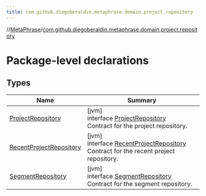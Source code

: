 ```yaml
---
title: com.github.diegoberaldin.metaphrase.domain.project.repository
---
```

//[MetaPhrase](../../index.html)/[com.github.diegoberaldin.metaphrase.domain.project.repository](index.html)



# Package-level declarations



## Types


| Name | Summary |
|---|---|
| [ProjectRepository](-project-repository/index.html) | [jvm]<br>interface [ProjectRepository](-project-repository/index.html)<br>Contract for the project repository. |
| [RecentProjectRepository](-recent-project-repository/index.html) | [jvm]<br>interface [RecentProjectRepository](-recent-project-repository/index.html)<br>Contract for the recent project repository. |
| [SegmentRepository](-segment-repository/index.html) | [jvm]<br>interface [SegmentRepository](-segment-repository/index.html)<br>Contract for the segment repository. |

